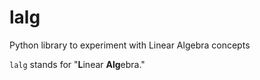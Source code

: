 # lalg

Python library to experiment with Linear Algebra concepts

`lalg` stands for "**L**inear **Alg**ebra."
